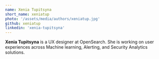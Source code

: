```yaml
---
name: Xenia Tupitsyna
short_name: xeniatup
photo: '/assets/media/authors/xeniatup.jpg'
github: xeniatup
linkedin: 'xenia-tupitsyna'
---
```

**Xenia Tupitsyna** is a UX designer at OpenSearch. She is working on user experiences across Machine learning, Alerting, and Security Analytics solutions.
